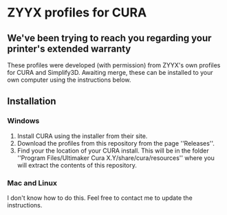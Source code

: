 # ZYYX profiles for CURA
## We've been trying to reach you regarding your printer's extended warranty

These profiles were developed (with permission) from ZYYX's own profiles for CURA and Simplify3D. Awaiting merge, these can be installed to your own computer using the instructions below.

## Installation

### Windows

1. Install CURA using the installer from their site.
2. Download the profiles from this repository from the page ''Releases''.
3. Find your the location of your CURA install. This will be in the folder ''Program Files/Ultimaker Cura X.Y/share/cura/resources'' where you will extract the contents of this repository.

### Mac and Linux

I don't know how to do this. Feel free to contact me to update the instructions.